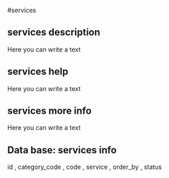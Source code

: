 #services
## services description
Here you can write a text

## services help
Here you can write a text

## services more info
Here you can write a text

## Data base: services info
id , 
  category_code , 
  code , 
  service , 
  order_by , 
  status 
  